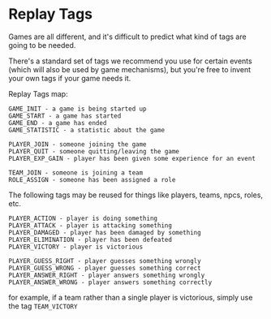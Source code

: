 Replay Tags
===========

Games are all different, and it's difficult to predict what kind of tags are going to be needed.

There's a standard set of tags we recommend you use for certain events (which will also be used by game mechanisms), but you're free to invent your own tags if your game needs it.

Replay Tags map:

```
GAME_INIT - a game is being started up
GAME_START - a game has started
GAME_END - a game has ended
GAME_STATISTIC - a statistic about the game

PLAYER_JOIN - someone joining the game
PLAYER_QUIT - someone quitting/leaving the game
PLAYER_EXP_GAIN - player has been given some experience for an event

TEAM_JOIN - someone is joining a team
ROLE_ASSIGN - someone has been assigned a role
```

The following tags may be reused for things like players, teams, npcs, roles, etc.

```
PLAYER_ACTION - player is doing something
PLAYER_ATTACK - player is attacking something
PLAYER_DAMAGED - player has been damaged by something
PLAYER_ELIMINATION - player has been defeated
PLAYER_VICTORY - player is victorious

PLAYER_GUESS_RIGHT - player guesses something wrongly
PLAYER_GUESS_WRONG - player guesses something correct
PLAYER_ANSWER_RIGHT - player answers something wrongly
PLAYER_ANSWER_WRONG - player answers something correctly
```

for example, if a team rather than a single player is victorious, simply use the tag `TEAM_VICTORY`